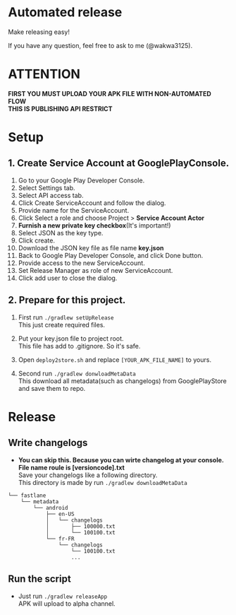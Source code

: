 # Automated release

Make releasing easy!

If you have any question, feel free to ask to me (@wakwa3125).

# ATTENTION

**FIRST YOU MUST UPLOAD YOUR APK FILE WITH NON-AUTOMATED FLOW**  
**THIS IS PUBLISHING API RESTRICT**

# Setup

## 1. Create Service Account at GooglePlayConsole.

1. Go to your Google Play Developer Console.
2. Select Settings tab.
3. Select API access tab.
4. Click Create ServiceAccount and follow the dialog.
5. Provide name for the ServiceAccount.
6. Click Select a role and choose Project > **Service Account Actor**
7. **Furnish a new private key checkbox**(It's important!)
8. Select JSON as the key type.
9. Click create.
10. Download the JSON key file as file name **key.json**
11. Back to Google Play Developer Console, and click Done button.
12. Provide access to the new ServiceAccount.
13. Set Release Manager as role of new ServiceAccount.
14. Click add user to close the dialog.

## 2. Prepare for this project.

1. First run `./gradlew setUpRelease`  
This just create required files.

2. Put your key.json file to project root.  
This file has add to .gitignore. So it's safe.

3. Open `deploy2store.sh` and replace `[YOUR_APK_FILE_NAME]` to yours.

4. Second run `./gradlew donwloadMetaData`  
This download all metadata(such as changelogs) from GooglePlayStore and save them to repo.

# Release
## Write changelogs 
- **You can skip this. Because you can wirte changelog at your console.**  
**File name roule is [versioncode].txt**  
Save your changelogs like a following directory.   
This directory is made by run `./gradlew downloadMetaData`

```
└── fastlane
    └── metadata
        └── android
            ├── en-US
            │   └── changelogs
            │       ├── 100000.txt
            │       └── 100100.txt
            └── fr-FR
                └── changelogs
                    └── 100100.txt
                    ...
```

## Run the script
- Just run `./gradlew releaseApp`  
APK will upload to alpha channel.